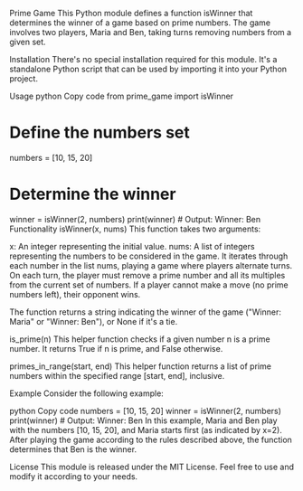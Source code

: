 
Prime Game
This Python module defines a function isWinner that determines the winner of a game based on prime numbers. The game involves two players, Maria and Ben, taking turns removing numbers from a given set.

Installation
There's no special installation required for this module. It's a standalone Python script that can be used by importing it into your Python project.

Usage
python
Copy code
from prime_game import isWinner

# Define the numbers set
numbers = [10, 15, 20]

# Determine the winner
winner = isWinner(2, numbers)
print(winner)  # Output: Winner: Ben
Functionality
isWinner(x, nums)
This function takes two arguments:

x: An integer representing the initial value.
nums: A list of integers representing the numbers to be considered in the game.
It iterates through each number in the list nums, playing a game where players alternate turns. On each turn, the player must remove a prime number and all its multiples from the current set of numbers. If a player cannot make a move (no prime numbers left), their opponent wins.

The function returns a string indicating the winner of the game ("Winner: Maria" or "Winner: Ben"), or None if it's a tie.

is_prime(n)
This helper function checks if a given number n is a prime number. It returns True if n is prime, and False otherwise.

primes_in_range(start, end)
This helper function returns a list of prime numbers within the specified range [start, end], inclusive.

Example
Consider the following example:

python
Copy code
numbers = [10, 15, 20]
winner = isWinner(2, numbers)
print(winner)  # Output: Winner: Ben
In this example, Maria and Ben play with the numbers [10, 15, 20], and Maria starts first (as indicated by x=2). After playing the game according to the rules described above, the function determines that Ben is the winner.

License
This module is released under the MIT License. Feel free to use and modify it according to your needs.
